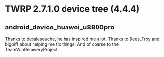 TWRP 2.7.1.0 device tree (4.4.4)
================================
android_device_huawei_u8800pro
--------------------------------

Thanks to desalesouche, he has inspired me a lot. Thanks to Dees_Troy and bigbiff about helping me fix things. And of course to the TeamWinRecoveryProject.
